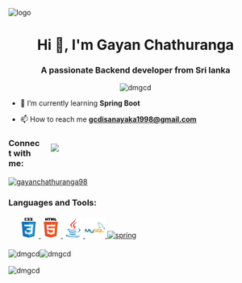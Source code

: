 ![logo](https://static.wixstatic.com/media/b313a9_89ebec0c5f384c65a9551f0c1ec18ca9~mv2.gif)
<h1 align="center">Hi 👋, I'm Gayan Chathuranga</h1>
<h3 align="center">A passionate Backend developer from Sri lanka</h3>

<p align="center"> <img src="https://komarev.com/ghpvc/?username=dmgcd&label=Profile%20views&color=0e75b6&style=flat" alt="dmgcd" /> </p>

- 🌱 I’m currently learning **Spring Boot**

- 📫 How to reach me **gcdisanayaka1998@gmail.com**


<img src="https://i.pinimg.com/originals/81/17/8b/81178b47a8598f0c81c4799f2cdd4057.gif" align="right" style="width: 400px; margin: 20px;">

<h3 align="left">Connect with me:</h3>
<p align="left">
<a href="https://linkedin.com/in/gayanchathuranga98" target="blank"><img align="center" src="https://raw.githubusercontent.com/rahuldkjain/github-profile-readme-generator/master/src/images/icons/Social/linked-in-alt.svg" alt="gayanchathuranga98" height="30" width="40" /></a>
</p>

<h3 align="left">Languages and Tools:</h3>
<p align="left"  style="margin: 20px; "> <a href="https://www.w3schools.com/css/" target="_blank" rel="noreferrer"> <img src="https://raw.githubusercontent.com/devicons/devicon/master/icons/css3/css3-original-wordmark.svg" alt="css3" width="40" height="40"/> </a> <a href="https://www.w3.org/html/" target="_blank" rel="noreferrer"> <img src="https://raw.githubusercontent.com/devicons/devicon/master/icons/html5/html5-original-wordmark.svg" alt="html5" width="40" height="40"/> </a> <a href="https://www.java.com" target="_blank" rel="noreferrer"> <img src="https://raw.githubusercontent.com/devicons/devicon/master/icons/java/java-original.svg" alt="java" width="40" height="40"/> </a> <a href="https://www.mysql.com/" target="_blank" rel="noreferrer"> <img src="https://raw.githubusercontent.com/devicons/devicon/master/icons/mysql/mysql-original-wordmark.svg" alt="mysql" width="40" height="40"/> </a> <a href="https://spring.io/" target="_blank" rel="noreferrer"> <img src="https://www.vectorlogo.zone/logos/springio/springio-icon.svg" alt="spring" width="40" height="40"/> </a> </p>

<p><img align="left" src="https://github-readme-stats.vercel.app/api/top-langs?username=dmgcd&show_icons=true&locale=en&layout=compact" alt="dmgcd" /></p>

<p>&nbsp;<img align="left" src="https://github-readme-stats.vercel.app/api?username=dmgcd&show_icons=true&locale=en" alt="dmgcd" /></p>

<p><img align="center" src="https://github-readme-streak-stats.herokuapp.com/?user=dmgcd&" alt="dmgcd" /></p>
